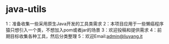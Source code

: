 # java-utils
1：准备收集一些采用原生Java开发的工具类需求
2：本项目应用于一些懒癌程序猿只想引入一个类，不想加入pom或者jar的场景
3：欢迎投稿和提供需求
4：前期目标收集各种工具，然后分类整理
5：欢迎Email:admin@liuyang.it
